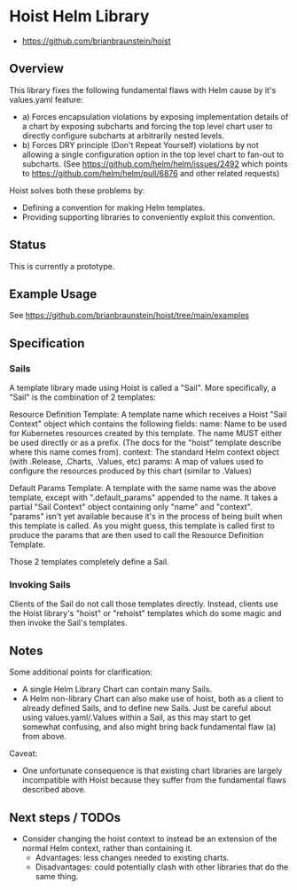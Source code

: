 # Hoist Helm Library

- <https://github.com/brianbraunstein/hoist>

## Overview

This library fixes the following fundamental flaws with Helm cause by it's
values.yaml feature:
- a) Forces encapsulation violations by exposing implementation details of a
     chart by exposing subcharts and forcing the top level chart user to
     directly configure subcharts at arbitrarily nested levels.
- b) Forces DRY principle (Don't Repeat Yourself) violations by not allowing a
     single configuration option in the top level chart to fan-out to subcharts.
     (See https://github.com/helm/helm/issues/2492 which points to
     https://github.com/helm/helm/pull/6876 and other related requests)

Hoist solves both these problems by:
- Defining a convention for making Helm templates.
- Providing supporting libraries to conveniently exploit this convention.

## Status

This is currently a prototype.

## Example Usage

See <https://github.com/brianbraunstein/hoist/tree/main/examples>

## Specification

### Sails

A template library made using Hoist is called a "Sail".
More specifically, a "Sail" is the combination of 2 templates:

  Resource Definition Template:
    A template name which receives a Hoist "Sail Context" object which contains
    the following fields:
      name:
        Name to be used for Kubernetes resources created by this template.  The
        name MUST either be used directly or as a prefix.  (The docs for the
        "hoist" template describe where this name comes from).
      context:
        The standard Helm context object (with .Release, .Charts, .Values, etc)
      params:
        A map of values used to configure the resources produced by this chart
        (similar to .Values)

  Default Params Template:
    A template with the same name was the above template, except with
    ".default_params" appended to the name.
    It takes a partial "Sail Context" object containing only "name" and
    "context".  "params" isn't yet available because it's in the process of
    being built when this template is called.  As you might guess, this template
    is called first to produce the params that are then used to call the
    Resource Definition Template.

Those 2 templates completely define a Sail.

### Invoking Sails

Clients of the Sail do not call those templates directly.  Instead, clients use
the Hoist library's "hoist" or "rehoist" templates which do some magic and then
invoke the Sail's templates.

## Notes

Some additional points for clarification:
- A single Helm Library Chart can contain many Sails.
- A Helm non-library Chart can also make use of hoist, both as a client to
  already defined Sails, and to define new Sails.  Just be careful about using
  values.yaml/.Values within a Sail, as this may start to get somewhat
  confusing, and also might bring back fundamental flaw (a) from above.

Caveat:
- One unfortunate consequence is that existing chart libraries are largely
  incompatible with Hoist because they suffer from the fundamental flaws
  described above.

## Next steps / TODOs

- Consider changing the hoist context to instead be an extension of the normal
  Helm context, rather than containing it.
  - Advantages: less changes needed to existing charts.
  - Disadvantages: could potentially clash with other libraries that do the same
    thing.

